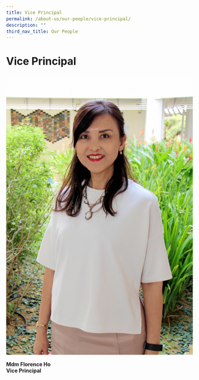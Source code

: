 ```yaml
---
title: Vice Principal
permalink: /about-us/our-people/vice-principal/
description: ""
third_nav_title: Our People
---
```

# **Vice Principal**


![](/images/Mdm%20Florence%20Ho_cropped_optimisedforweb.jpg)

**Mdm Florence Ho**        
**Vice Principal**